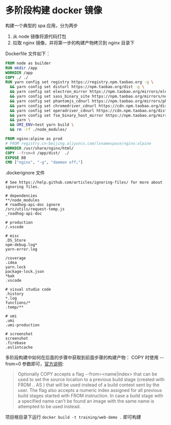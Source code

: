 # 多阶段构建 docker 镜像

构建一个典型的 spa 应用，分为两步
1. 从 node 镜像将源代码打包
2. 拉取 nginx 镜像，并将第一步的构建产物拷贝到 nginx 目录下
   
Dockerfile 文件如下：
```dockerfile
FROM node as builder
RUN mkdir /app
WORKDIR /app
COPY ./ ./
RUN yarn config set registry https://registry.npm.taobao.org -g \
  && yarn config set disturl https://npm.taobao.org/dist -g \
  && yarn config set electron_mirror https://npm.taobao.org/mirrors/electron/ -g \
  && yarn config set sass_binary_site https://npm.taobao.org/mirrors/node-sass/ -g \
  && yarn config set phantomjs_cdnurl https://npm.taobao.org/mirrors/phantomjs/ -g \
  && yarn config set chromedriver_cdnurl https://cdn.npm.taobao.org/dist/chromedriver -g \
  && yarn config set operadriver_cdnurl https://cdn.npm.taobao.org/dist/operadriver -g \
  && yarn config set fse_binary_host_mirror https://npm.taobao.org/mirrors/fsevents -g \
  && yarn \
  && UMI_ENV=test yarn build \
  && rm -rf ./node_modules/

FROM nginx:alpine as prod
# FROM registry.cn-beijing.aliyuncs.com/lxnamespace/nginx:alpine
WORKDIR /usr/share/nginx/html/
COPY --from=0 /app/dist/  ./
EXPOSE 80
CMD ["nginx", "-g", "daemon off;"]
```

.dockerignore 文件

```dockerignore
# See https://help.github.com/articles/ignoring-files/ for more about ignoring files.

# dependencies
**/node_modules
# roadhog-api-doc ignore
/src/utils/request-temp.js
_roadhog-api-doc

# production
/.vscode

# misc
.DS_Store
npm-debug.log*
yarn-error.log

/coverage
.idea
yarn.lock
package-lock.json
*bak
.vscode

# visual studio code
.history
*.log
functions/*
.temp/**

# umi
.umi
.umi-production

# screenshot
screenshot
.firebase
.eslintcache
```

多阶段构建中如何在后面的步骤中获取到前面步骤的构建产物： COPY 时使用 --from=0 参数即可，[官方说明](https://docs.docker.com/engine/reference/builder/#copy):
> Optionally COPY accepts a flag --from=<name|index> that can be used to set the source location to a previous build stage (created with FROM .. AS <name>) that will be used instead of a build context sent by the user. The flag also accepts a numeric index assigned for all previous build stages started with FROM instruction. In case a build stage with a specified name can’t be found an image with the same name is attempted to be used instead. 

项目根目录下运行 ```docker build -t training/web-demo .``` 即可构建